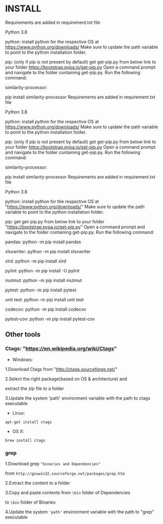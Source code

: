 # INSTALL

Requirements are added in requirement.txt file

Python 3.8

python: install python for the respective OS at https://www.python.org/downloads/ Make sure to update the path variable to point to the python installation folder.

pip: (only if pip is not present by default) get get-pip.py from below link to your folder https://bootstrap.pypa.io/get-pip.py Open a command prompt and navigate to the folder containing get-pip.py. Run the following command:

similarity-processor:

pip install similarity-processor
Requirements are added in requirement.txt file

Python 3.8

python: install python for the respective OS at https://www.python.org/downloads/ Make sure to update the path variable to point to the python installation folder.

pip: (only if pip is not present by default) get get-pip.py from below link to your folder https://bootstrap.pypa.io/get-pip.py Open a command prompt and navigate to the folder containing get-pip.py. Run the following command:

similarity-processor:

pip install similarity-processor
Requirements are added in requirement.txt file

Python 3.8

python:
install python for the respective OS at "https://www.python.org/downloads/" Make
sure to update the path variable to point to the python installation folder.

pip:
get get-pip.py from below link to your folder "https://bootstrap.pypa.io/get-pip.py"
Open a command prompt and navigate to the folder containing get-pip.py.
Run the following command:

pandas:
python -m pip install pandas

xlsxwriter:
python -m pip install xlsxwriter

xlrd:
python -m pip install xlrd

pylint:
python -m pip install -U pylint

mutmut:
python -m pip install mutmut

pytest:
python -m pip install pytest

unit test:
python -m pip install unit test

codecov:
python -m pip install codecov

pytest-cov:
python -m pip install pytest-cov

## Other tools

### Ctags: "https://en.wikipedia.org/wiki/Ctags"

- Windows:

1.Download Ctags from "http://ctags.sourceforge.net/"

2.Select the right package(based on OS & architecture) and

extract the zip file to a folder

3.Update the system 'path' environment variable with the path to ctags executable

- Linux:

`apt-get install ctags`

- OS X:

`brew install ctags`

### grep

1.Download grep `"binaries and Dependencies"`

from `http://gnuwin32.sourceforge.net/packages/grep.htm`

2.Extract the content to a folder

3.Copy and paste contents from `\bin` folder of Dependencies

to `\bin` folder of Binaries

4.Update the system `'path'` environment variable with the path to "grep" executable
